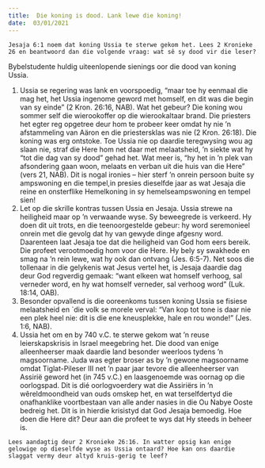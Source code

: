```yaml
---
title:  Die koning is dood. Lank lewe die koning!
date:  03/01/2021
---
```


`Jesaja 6:1 noem dat koning Ussia te sterwe gekom het. Lees 2 Kronieke 26 en beantwoord dan die volgende vraag: wat sê sy dood vir die leser?`

Bybelstudente huldig uiteenlopende sienings oor die dood van koning Ussia.

1. Ussia se regering was lank en voorspoedig, “maar toe hy eenmaal die mag het, het Ussia ingenome geword met homself, en dit was die begin van sy einde” (2 Kron. 26:16, NAB). Wat het gebeur? Die koning wou sommer self die wierookoffer op die wierookaltaar brand. Die priesters het egter reg opgetree deur hom te probeer keer omdat hy nie ’n afstammeling van Aäron en die priestersklas was nie (2 Kron. 26:18). Die koning was erg ontstoke. Toe Ussia nie op daardie teregwysing wou ag slaan nie, straf die Here hom net daar met melaatsheid, ’n siekte wat hy “tot die dag van sy dood” gehad het. Wat meer is, “hy het in ’n plek van afsondering gaan woon, melaats en verban uit die huis van die Here” (vers 21, NAB). Dit is nogal ironies – hier sterf ’n onrein persoon buite sy ampswoning en die tempel,in presies dieselfde jaar as wat Jesaja die reine en onsterflike Hemelkoning in sy hemelseampswoning en tempel sien!
2. Let op die skrille kontras tussen Ussia en Jesaja. Ussia strewe na heiligheid maar op ’n verwaande wyse. Sy beweegrede is verkeerd. Hy doen dit uit trots, en die teenoorgestelde gebeur: hy word seremonieel onrein met die gevolg dat hy van gewyde dinge afgesny word. Daarenteen laat Jesaja toe dat die heiligheid van God hom eers bereik. Die profeet verootmoedig hom voor die Here. Hy bely sy swakhede en smag na ’n rein lewe, wat hy ook dan ontvang (Jes. 6:5-7). Net soos die tollenaar in die gelykenis wat Jesus vertel het, is Jesaja daardie dag deur God regverdig gemaak: “want elkeen wat homself verhoog, sal verneder word, en hy wat homself verneder, sal verhoog word” (Luk. 18:14, OAB).
3. Besonder opvallend is die ooreenkoms tussen koning Ussia se fisiese melaatsheid en `die volk se morele verval: “Van kop tot tone is daar nie een plek heel nie: dit is die ene kneusplekke, hale en rou wonde!” (Jes. 1:6, NAB).
4. Ussia het om en by 740 v.C. te sterwe gekom wat ’n reuse leierskapskrisis in Israel meegebring het. Die dood van enige alleenheerser maak daardie land besonder weerloos tydens ’n magsoorname. Juda was egter broser as by ’n gewone magsoorname omdat Tiglat-Pileser III net ’n paar jaar tevore die alleenheerser van Assirië geword het (in 745 v.C.) en laasgenoemde was oornag op die oorlogspad. Dit is dié oorlogvoerdery wat die Assiriërs in ’n wêreldmoondheid van ouds omskep het, en wat terselfdertyd die onafhanklike voortbestaan van alle ander nasies in die Ou Nabye Ooste bedreig het. Dit is in hierdie krisistyd dat God Jesaja bemoedig. Hoe doen die Here dit? Deur aan die profeet te wys dat Hy steeds in beheer is.

`Lees aandagtig deur 2 Kronieke 26:16. In watter opsig kan enige gelowige op dieselfde wyse as Ussia ontaard? Hoe kan ons daardie slaggat vermy deur altyd kruis-gerig te leef?`